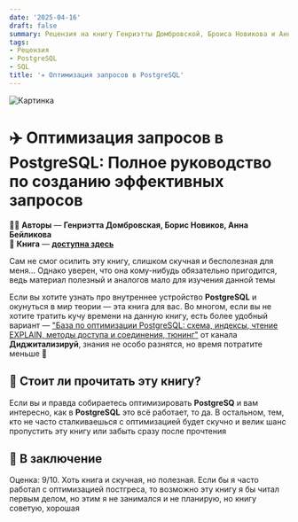 ```yaml
---
date: '2025-04-16'
draft: false
summary: Рецензия на книгу Генриэтты Домбровской, Броиса Новикова и Анны Бейликовой — Оптимизация запросов в PostgreSQL:Полное руководство по созданию эффективных запросов
tags:
- Рецензия
- PostgreSQL
- SQL
title: '✈️ Оптимизация запросов в PostgreSQL'
---
```


![Картинка](https://adamanr.github.io/blog/images/posts/image_120.jpg)

# ✈️ **Оптимизация запросов в PostgreSQL: Полное руководство по созданию эффективных запросов**

🧍‍♂️ **Авторы** — **Генриэтта Домбровская, Борис Новиков, Анна Бейликова** \
📕 **Книга** — [**доступна здесь**](https://t.me/c/2238954094/22)

Сам не смог осилить эту книгу, слишком скучная и бесполезная для меня... Однако уверен, что она кому-нибудь обязательно пригодится, ведь материал полезный и аналогов мало для изучения данной темы

Если вы хотите узнать про внутреннее устройство **PostgreSQL** и окунуться в мир теории — эта книга для вас. Во многом, если вы не хотите тратить кучу времени на данную книгу, есть более удобный вариант — ["База по оптимизации PostgreSQL: схема, индексы, чтение EXPLAIN, методы доступа и соединения, тюнинг"](https://t.me/t0digital/988) от канала **Диджитализируй**, знания не особо разнятся, но время потратите меньше 🙂

## 📘 **Стоит ли прочитать эту книгу?**
Если вы и правда собираетесь оптимизировать **PostgreSQ** и вам интересно, как в **PostgreSQL** это всё работает, то да. В остальном, тем, кто не часто сталкиваешься с оптимизацией будет скучно и велик шанс пропустить эту книгу или забыть сразу после прочтения

## 🤟 **В заключение**
Оценка: 9/10. Хоть книга и скучная, но полезная. Если бы я часто работал с оптимизацией постгреса, то возможно эту книгу я бы читал первым делом, но этим я не занимался и не планирую, но книгу советую, хорошая
